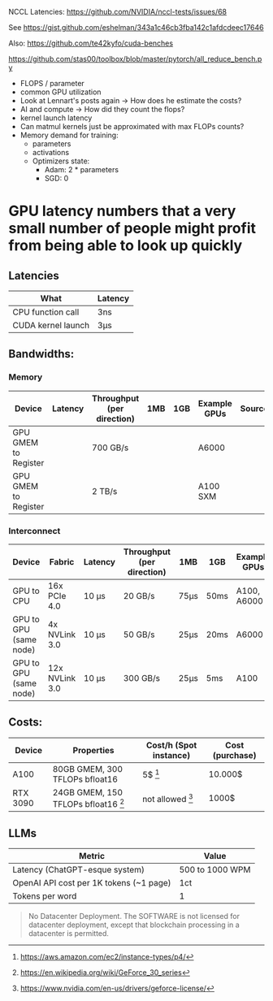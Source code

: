 NCCL Latencies: https://github.com/NVIDIA/nccl-tests/issues/68

See https://gist.github.com/eshelman/343a1c46cb3fba142c1afdcdeec17646

Also: https://github.com/te42kyfo/cuda-benches

https://github.com/stas00/toolbox/blob/master/pytorch/all_reduce_bench.py

- FLOPS / parameter
- common GPU utilization
- Look at Lennart's posts again -> How does he estimate the costs?
- AI and compute -> How did they count the flops?
- kernel launch latency
- Can matmul kernels just be approximated with max FLOPs counts?
- Memory demand for training:
    - parameters 
    - activations
    - Optimizers state:
        - Adam: 2 * parameters
        - SGD: 0

# GPU latency numbers that a very small number of people might profit from being able to look up quickly

## Latencies

| What               | Latency |
|--------------------|---------|
| CPU function call  | 3ns     |
| CUDA kernel launch | 3μs     |


## Bandwidths:

### Memory

| Device               | Latency | Throughput (per direction) | 1MB | 1GB | Example GPUs | Source |
|----------------------|---------|----------------------------|-----|-----|--------------|--------|
| GPU GMEM to Register |         | 700 GB/s                   |     |     | A6000        |        |
| GPU GMEM to Register |         | 2 TB/s                     |     |     | A100 SXM     |        |

### Interconnect

| Device                 | Fabric         | Latency | Throughput (per direction) | 1MB  | 1GB  | Example GPUs |
|------------------------|----------------|---------|----------------------------|------|------|--------------|
| GPU to CPU             | 16x PCIe 4.0   | 10 μs   | 20 GB/s                    | 75μs | 50ms | A100, A6000  |
| GPU to GPU (same node) | 4x NVLink 3.0  | 10 μs   | 50 GB/s                    | 25μs | 20ms | A6000        |
| GPU to GPU (same node) | 12x NVLink 3.0 | 10 μs   | 300 GB/s                   | 25μs | 5ms  | A100         |

## Costs:

| Device   | Properties                                    | Cost/h (Spot instance)          | Cost (purchase) |
|----------|-----------------------------------------------|---------------------------------|-----------------|
| A100     | 80GB GMEM, 300 TFLOPs bfloat16                | 5$ [^awsP4]                     | 10.000$         |
| RTX 3090 | 24GB GMEM, 150 TFLOPs bfloat16 [^rtx3090perf] | not allowed [^consumerGpuCloud] | 1000$           |

## LLMs

| Metric                                  | Value           |
|-----------------------------------------|-----------------|
| Latency (ChatGPT-esque system)          | 500 to 1000 WPM |
| OpenAI API cost per 1K tokens (~1 page) | 1ct             |
| Tokens per word                         | 1               |


[^awsP4]: https://aws.amazon.com/ec2/instance-types/p4/
[^rtx3090perf]: https://en.wikipedia.org/wiki/GeForce_30_series
[^consumerGpuCloud]: https://www.nvidia.com/en-us/drivers/geforce-license/
> No Datacenter Deployment. The SOFTWARE is not licensed for datacenter deployment, except that blockchain processing in a datacenter is permitted.
